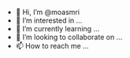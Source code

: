 - 👋 Hi, I’m @moasmri
- 👀 I’m interested in ...
- 🌱 I’m currently learning ...
- 💞️ I’m looking to collaborate on ...
- 📫 How to reach me ...

<!---
moasmri/moasmri is a ✨ special ✨ repository because its `README.md` (this file) appears on your GitHub profile.
You can click the Preview link to take a look at your changes.
--->
